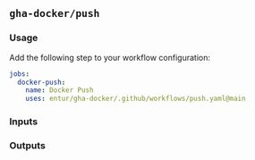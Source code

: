 ## `gha-docker/push`

### Usage

Add the following step to your workflow configuration:

```yml
jobs:
  docker-push:
    name: Docker Push
    uses: entur/gha-docker/.github/workflows/push.yaml@main
```

### Inputs

### Outputs
